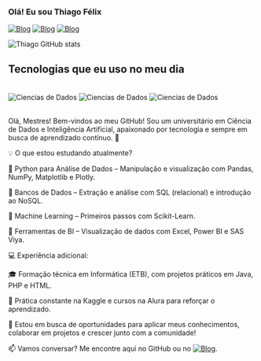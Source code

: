 ### Olá! Eu sou Thiago Félix 





[![Blog](https://img.shields.io/badge/Kaggle-20BEFF?style=for-the-badge&logo=Kaggle&logoColor=white)](https://www.kaggle.com/thiagoflix)
[![Blog](https://img.shields.io/badge/LinkedIn-0077B5?style=for-the-badge&logo=linkedin&logoColor=white)](https://www.linkedin.com/in/thiago-f%C3%A9lix-a231b3245/)
[![Blog](https://img.shields.io/badge/Medium-12100E?style=for-the-badge&logo=medium&logoColor=white)](https://medium.com/@felixthiago.tc)

![Thiago GitHub stats](https://github-readme-stats.vercel.app/api?username=FtcThiago&show_icons=true&theme=cobalt)

## Tecnologias que eu uso no meu dia

<div style="display: inline_block"><br/>
    <img align = "center" alt = "Ciencias de Dados" src="https://img.shields.io/badge/Python-3776AB?style=for-the-badge&logo=python&logoColor=white"/>
    <img align = "center" alt = "Ciencias de Dados" src="https://img.shields.io/badge/MySQL-00000F?style=for-the-badge&logo=mysql&logoColor=white"/>
    <img align = "center" alt = "Ciencias de Dados" src="https://img.shields.io/badge/SAS%20Viya-007ACC?style=for-the-badge&logo=databricks&logoColor=white"/>
    


</div><br/>

Olá, Mestres! Bem-vindos ao meu GitHub!
Sou um universitário em Ciência de Dados e Inteligência Artificial, apaixonado por tecnologia e sempre em busca de aprendizado contínuo. 🚀

💡 O que estou estudando atualmente?

📌 Python para Análise de Dados – Manipulação e visualização com Pandas, NumPy, Matplotlib e Plotly.

📌 Bancos de Dados – Extração e análise com SQL (relacional) e introdução ao NoSQL.

📌 Machine Learning – Primeiros passos com Scikit-Learn.

📌 Ferramentas de BI – Visualização de dados com Excel, Power BI e SAS Viya.

💻 Experiência adicional:

🎓 Formação técnica em Informática (ETB), com projetos práticos em Java, PHP e HTML.

🎯 Prática constante na Kaggle e cursos na Alura para reforçar o aprendizado.

🚀 Estou em busca de oportunidades para aplicar meus conhecimentos, colaborar em projetos e crescer junto com a comunidade!

📫 Vamos conversar? Me encontre aqui no GitHub ou no [![Blog](https://img.shields.io/badge/LinkedIn-0077B5?style=for-the-badge&logo=linkedin&logoColor=white)](https://www.linkedin.com/in/thiago-f%C3%A9lix-a231b3245/).


